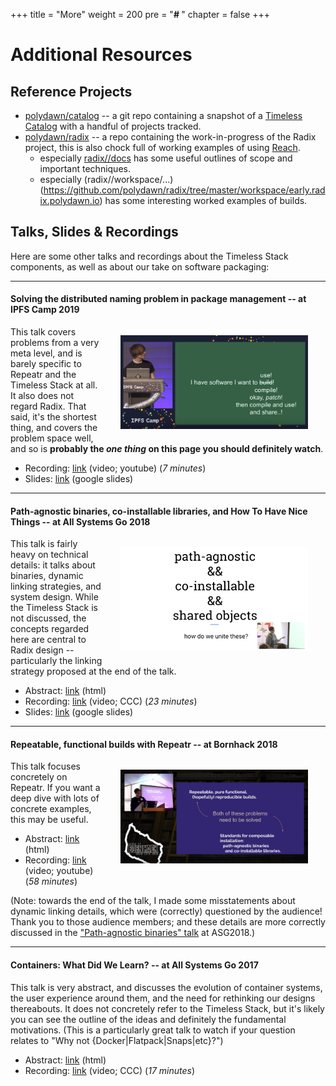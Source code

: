 +++
title = "More"
weight = 200
pre = "<b># </b>"
chapter = false
+++

Additional Resources
====================

Reference Projects
------------------

- [polydawn/catalog](https://github.com/polydawn/catalog) -- a git repo containing a snapshot of a [Timeless Catalog](/glossary#catalog) with a handful of projects tracked.
- [polydawn/radix](https://github.com/polydawn/radix) -- a repo containing the work-in-progress of the Radix project, this is also chock full of working examples of using [Reach](/getting-started/hello-reach).
	- especially [radix//docs](https://github.com/polydawn/radix/tree/master/docs) has some useful outlines of scope and important techniques.
	- especially (radix//workspace/...)(https://github.com/polydawn/radix/tree/master/workspace/early.radix.polydawn.io) has some interesting worked examples of builds.


Talks, Slides & Recordings
---------------------------

Here are some other talks and recordings about the Timeless Stack components,
as well as about our take on software packaging:

<hr style="clear: both;">

#### Solving the distributed naming problem in package management -- at IPFS Camp 2019

<img src="naming-talk-2019.png" width=300 style="float: right; margin:1em 2em;">

This talk covers problems from a very meta level, and is barely specific to Repeatr and the Timeless Stack at all.  It also does not regard Radix.  That said, it's the shortest thing, and covers the problem space well, and so is **probably the *one thing* on this page you should definitely watch**.

- Recording: [link](https://www.youtube.com/watch?v=z7VKDD0pbJU) (video; youtube) (_7 minutes_)
- Slides: [link](https://docs.google.com/presentation/d/1_uf0g2Ql1WWAgfZjahsnT28oaUT7P19Iw6qDYJUNO3U/edit?usp=sharing) (google slides)

<hr style="clear: both;">

#### Path-agnostic binaries, co-installable libraries, and How To Have Nice Things -- at All Systems Go 2018

<img src="pagno-talk-2018.png" width=300 style="float: right; margin:1em 2em;">

This talk is fairly heavy on technical details: it talks about binaries, dynamic linking strategies, and system design.  While the Timeless Stack is not discussed, the concepts regarded here are central to Radix design -- particularly the linking strategy proposed at the end of the talk.

- Abstract: [link](https://cfp.all-systems-go.io/en/ASG2018/public/events/204) (html)
- Recording: [link](https://media.ccc.de/v/ASG2018-204-path-agnostic_binaries_co-installable_libraries_and_how_to_have_nice_things)  (video; CCC) (_23 minutes_)
- Slides: [link](https://docs.google.com/presentation/d/e/2PACX-1vRUkAAMNNEPbK4HR1OEYfqktsOiDtKqlLLiBsNdg9DL73W2lGNr5OpEsM7fhwZ1xnXQwl57DheDejNR/pub?slide=id.p) (google slides)

<hr style="clear: both;">

#### Repeatable, functional builds with Repeatr -- at Bornhack 2018

<img src="bornhack-talk-2018.png" width=300 style="float: right; margin:1em 2em;">

This talk focuses concretely on Repeatr.  If you want a deep dive with lots of concrete examples, this may be useful.

- Abstract: [link](https://bornhack.dk/bornhack-2018/program/#/event/repeatable-functional-builds-with-repeatr) (html)
- Recording: [link](https://www.youtube.com/watch?v=mvr9wb_slYY) (video; youtube) (_58 minutes_)

(Note: towards the end of the talk, I made some misstatements about dynamic linking details, which were (correctly) questioned by the audience!
Thank you to those audience members; and these details are more correctly discussed in the
["Path-agnostic binaries" talk](#path-agnostic-binaries-co-installable-libraries-and-how-to-have-nice-things-at-all-systems-go-2018) at ASG2018.)

<hr style="clear: both;">

#### Containers: What Did We Learn? -- at All Systems Go 2017

This talk is very abstract, and discusses the evolution of container systems, the user experience around them, and the need for rethinking our designs thereabouts.
It does not concretely refer to the Timeless Stack, but it's likely you can see the outline of the ideas and definitely the fundamental motivations.
(This is a particularly great talk to watch if your question relates to "Why not {Docker|Flatpack|Snaps|etc}?")

- Abstract: [link](https://cfp.all-systems-go.io/en/ASG2017/public/events/100) (html)
- Recording: [link](https://media.ccc.de/v/ASG2017-100-containers_what_did_we_learn) (video; CCC) (_17 minutes_)
